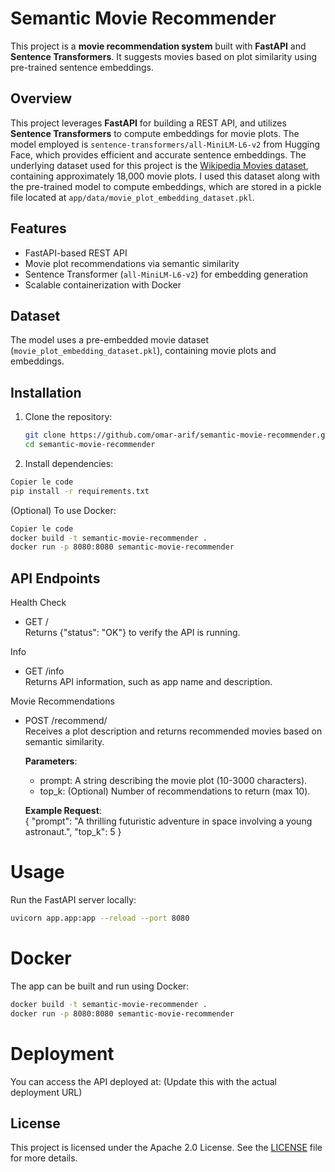 # Semantic Movie Recommender

This project is a **movie recommendation system** built with **FastAPI** and **Sentence Transformers**. It suggests movies based on plot similarity using pre-trained sentence embeddings.

## Overview

This project leverages **FastAPI** for building a REST API, and utilizes **Sentence Transformers** to compute embeddings for movie plots. The model employed is `sentence-transformers/all-MiniLM-L6-v2` from Hugging Face, which provides efficient and accurate sentence embeddings. The underlying dataset used for this project is the [Wikipedia Movies dataset](https://www.kaggle.com/datasets/exactful/wikipedia-movies), containing approximately 18,000 movie plots. I used this dataset along with the pre-trained model to compute embeddings, which are stored in a pickle file located at `app/data/movie_plot_embedding_dataset.pkl`.

## Features

- FastAPI-based REST API
- Movie plot recommendations via semantic similarity
- Sentence Transformer (`all-MiniLM-L6-v2`) for embedding generation
- Scalable containerization with Docker

## Dataset

The model uses a pre-embedded movie dataset (`movie_plot_embedding_dataset.pkl`), containing movie plots and embeddings.

## Installation

1. Clone the repository:
   ```bash
   git clone https://github.com/omar-arif/semantic-movie-recommender.git
   cd semantic-movie-recommender
   ```
   
2. Install dependencies:
```bash
Copier le code
pip install -r requirements.txt
```

(Optional) To use Docker:
```bash
Copier le code
docker build -t semantic-movie-recommender .
docker run -p 8080:8080 semantic-movie-recommender
````

## API Endpoints
Health Check
- GET /<br />
    Returns {\"status\": \"OK\"} to verify the API is running.

Info
- GET /info <br />
    Returns API information, such as app name and description.

Movie Recommendations
- POST /recommend/<br />
    Receives a plot description and returns recommended movies based on semantic similarity.

    **Parameters**:
    - prompt: A string describing the movie plot (10-3000 characters).
    - top_k: (Optional) Number of recommendations to return (max 10).
    
    **Example Request**:<br />
        {
          \"prompt\": \"A thrilling futuristic adventure in space involving a young astronaut.\",
          \"top_k\": 5
        }

# Usage
Run the FastAPI server locally:
```bash
uvicorn app.app:app --reload --port 8080
```

# Docker
The app can be built and run using Docker:
```bash
docker build -t semantic-movie-recommender .
docker run -p 8080:8080 semantic-movie-recommender
```

# Deployment
You can access the API deployed at: (Update this with the actual deployment URL)

## License
This project is licensed under the Apache 2.0 License. See the [LICENSE](https://github.com/omar-arif/semantic-movie-recommender/blob/main/LICENSE) file for more details.

